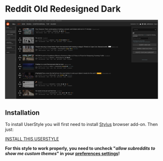 # Reddit Old Redesigned Dark

![Screenshot](screenshot.png)

## Installation

  To install UserStyle you will first need to install
  [Stylus](https://github.com/openstyles/stylus) browser add-on. Then just:

  [INSTALL THIS USERSTYLE](https://raw.githubusercontent.com/Jorengarenar/RedditOldRedesignedDark/master/RedditOldRedesignedDark.user.css)

  **For this style to work properly, you need to uncheck
  "_allow subreddits to show me custom themes_" in your
  [preferences settings](https://old.reddit.com/prefs)!**
